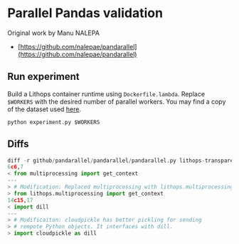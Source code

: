 # Parallel Pandas validation

Original work by Manu NALEPA
- [https://github.com/nalepae/pandarallel](https://github.com/nalepae/pandarallel)

## Run experiment

Build a Lithops container runtime using `Dockerfile.lambda`. Replace `$WORKERS` with the desired number of parallel workers.
You may find a copy of the dataset used [here](https://www.kaggle.com/kazanova/sentiment140).

```
python experiment.py $WORKERS
```

## Diffs

```python
diff -r github/pandarallel/pandarallel/pandarallel.py lithops-transparency-validation/parallel-pandas/pandarallel/pandarallel.py
6c6,7
< from multiprocessing import get_context
---
> # Modification: Replaced multiprocessing with lithops.multiprocessing
> from lithops.multiprocessing import get_context
14c15,17
< import dill
---
> # Modificaiton: cloudpickle has better pickling for sending
> # rempote Python objects. It interfaces with dill.
> import cloudpickle as dill
```
